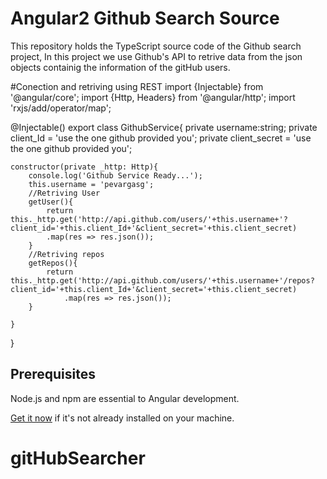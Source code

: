 # Angular2 Github Search Source


This repository holds the TypeScript source code of the Github search project,
In this project we use Github's API to retrive data from the json objects containig the information of the gitHub users.

#Conection and retriving using REST
import {Injectable} from '@angular/core';
import {Http, Headers} from '@angular/http';
import 'rxjs/add/operator/map';

@Injectable()
export class GithubService{
    private username:string;
    private client_Id = 'use the one github provided you';
    private client_secret = 'use the one github provided you';
    
    constructor(private _http: Http){
        console.log('Github Service Ready...');
        this.username = 'pevargasg';
        //Retriving User
        getUser(){
            return this._http.get('http://api.github.com/users/'+this.username+'?client_id='+this.client_Id+'&client_secret='+this.client_secret)
            .map(res => res.json());
        }
        //Retriving repos
        getRepos(){
            return this._http.get('http://api.github.com/users/'+this.username+'/repos?client_id='+this.client_Id+'&client_secret='+this.client_secret)
                .map(res => res.json());
        }
        
    }
    
   
}

## Prerequisites

Node.js and npm are essential to Angular development. 
    
<a href="https://docs.npmjs.com/getting-started/installing-node" target="_blank" title="Installing Node.js and updating npm">
Get it now</a> if it's not already installed on your machine.
 

# gitHubSearcher
